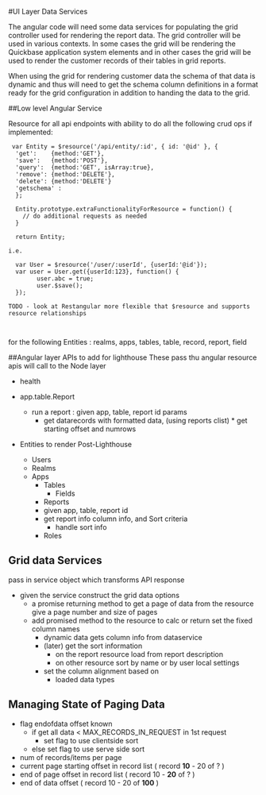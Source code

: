 #UI Layer Data Services

The angular code will need some data services for populating the grid controller used for rendering the report data. The grid controller will be used in various contexts. In some cases the grid will be rendering the Quickbase application system elements and in other cases the grid will be used to render the customer records of their tables in grid reports. 

When using the grid for rendering customer data the schema of that data is dynamic and thus will need to get the schema column definitions in a format ready for the grid configuration in addition to handing the data to the grid.


##Low level Angular Service

Resource for all api endpoints
with ability to do all the following crud ops if implemented:

```
 var Entity = $resource('/api/entity/:id', { id: '@id' }, { 
  'get':    {method:'GET'},
  'save':   {method:'POST'},
  'query':  {method:'GET', isArray:true},
  'remove': {method:'DELETE'},
  'delete': {method:'DELETE'} 
  'getschema' :
  };
  
  Entity.prototype.extraFunctionalityForResource = function() {
  	// do additional requests as needed
  }
  
  return Entity;
  
i.e.

  var User = $resource('/user/:userId', {userId:'@id'});
  var user = User.get({userId:123}, function() {
        user.abc = true;
        user.$save();
  });
  
TODO - look at Restangular more flexible that $resource and supports resource relationships

  
```
 for the following Entities : realms, apps, tables, table, record, report, field
 
##Angular layer APIs to add for lighthouse
These pass thu angular resource apis will call to the Node layer

* health
* app.table.Report
	* run a report : given app, table, report id params
		* get datarecords with formatted data, (using reports clist) 		* get starting offset and numrows
		
* Entities to render Post-Lighthouse 
	* Users	
	* Realms 
	* Apps
		* Tables
			* Fields
		* Reports
		* 	given app, table, report id 
		* get report info column info, and Sort criteria
			* handle sort info
		* Roles


## Grid data Services 
pass in service object which transforms API response

* given the service construct the grid data options
	* a promise returning method to get a page of data from the resource give a page number and size of pages 
	* add promised method to the resource to calc or return set the fixed column names
		* dynamic data gets column info from dataservice
		* (later) get the sort information
			* on the report resource load from report description
			* on other resource sort by name or by user local settings
		* set the column alignment based on 
			* loaded data types


## Managing State of Paging Data
* flag endofdata offset known
	* 	if get all data < MAX_RECORDS_IN_REQUEST in 1st request
		* set flag to use clientside sort
	* else set flag to use serve side sort
*  num of records/items per page
* current page starting offset in record list ( record **10** - 20 of ? )
* end of page offset in record list ( record 10 - **20** of ? )
* end of data offset ( record 10 - 20 of **100** ) 





